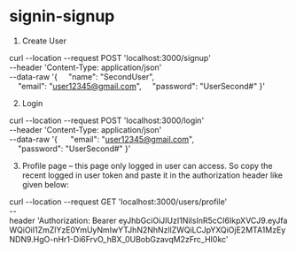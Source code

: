 # signin-signup

1. Create User

curl --location --request POST 'localhost:3000/signup' \
--header 'Content-Type: application/json' \
--data-raw '{
    "name": "SecondUser",
    "email": "user12345@gmail.com",
    "password": "UserSecond#"
}'

2. Login

curl --location --request POST 'localhost:3000/login' \
--header 'Content-Type: application/json' \
--data-raw '{
     "email": "user12345@gmail.com",
    "password": "UserSecond#"
}'

3. Profile page – this page only logged in user can access. So copy the recent logged in user token and paste it in the authorization header like given below:

curl --location --request GET 'localhost:3000/users/profile' \
--header 'Authorization: Bearer eyJhbGciOiJIUzI1NiIsInR5cCI6IkpXVCJ9.eyJfaWQiOiI1ZmZlYzE0YmUyNmIwYTJhN2NhNzllZWQiLCJpYXQiOjE2MTA1MzEyNDN9.HgO-nHr1-Di6FrvO_hBX_0UBobGzavqM2zFrc_HI0kc'
